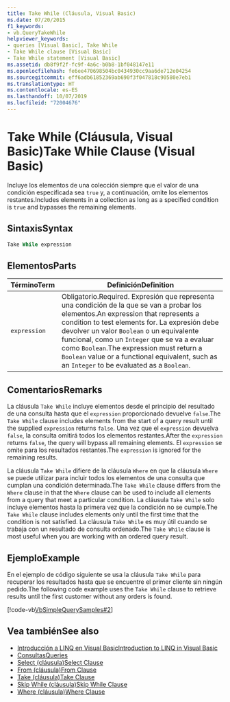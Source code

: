 ```yaml
---
title: Take While (Cláusula, Visual Basic)
ms.date: 07/20/2015
f1_keywords:
- vb.QueryTakeWhile
helpviewer_keywords:
- queries [Visual Basic], Take While
- Take While clause [Visual Basic]
- Take While statement [Visual Basic]
ms.assetid: db8f9f2f-fc9f-4a6c-b0b8-1bf048147e11
ms.openlocfilehash: fe6ee470698504bc0434930cc9aa6de712e04254
ms.sourcegitcommit: eff6adb61852369ab690f3f047818c90580e7eb1
ms.translationtype: HT
ms.contentlocale: es-ES
ms.lasthandoff: 10/07/2019
ms.locfileid: "72004676"
---
```

# <a name="take-while-clause-visual-basic"></a><span data-ttu-id="68835-102">Take While (Cláusula, Visual Basic)</span><span class="sxs-lookup"><span data-stu-id="68835-102">Take While Clause (Visual Basic)</span></span>
<span data-ttu-id="68835-103">Incluye los elementos de una colección siempre que el valor de una condición especificada sea `true` y, a continuación, omite los elementos restantes.</span><span class="sxs-lookup"><span data-stu-id="68835-103">Includes elements in a collection as long as a specified condition is `true` and bypasses the remaining elements.</span></span>  
  
## <a name="syntax"></a><span data-ttu-id="68835-104">Sintaxis</span><span class="sxs-lookup"><span data-stu-id="68835-104">Syntax</span></span>  
  
```vb  
Take While expression  
```  
  
## <a name="parts"></a><span data-ttu-id="68835-105">Elementos</span><span class="sxs-lookup"><span data-stu-id="68835-105">Parts</span></span>  
  
|<span data-ttu-id="68835-106">Término</span><span class="sxs-lookup"><span data-stu-id="68835-106">Term</span></span>|<span data-ttu-id="68835-107">Definición</span><span class="sxs-lookup"><span data-stu-id="68835-107">Definition</span></span>|  
|---|---|  
|`expression`|<span data-ttu-id="68835-108">Obligatorio.</span><span class="sxs-lookup"><span data-stu-id="68835-108">Required.</span></span> <span data-ttu-id="68835-109">Expresión que representa una condición de la que se van a probar los elementos.</span><span class="sxs-lookup"><span data-stu-id="68835-109">An expression that represents a condition to test elements for.</span></span> <span data-ttu-id="68835-110">La expresión debe devolver un valor `Boolean` o un equivalente funcional, como un `Integer` que se va a evaluar como `Boolean`.</span><span class="sxs-lookup"><span data-stu-id="68835-110">The expression must return a `Boolean` value or a functional equivalent, such as an `Integer` to be evaluated as a `Boolean`.</span></span>|  
  
## <a name="remarks"></a><span data-ttu-id="68835-111">Comentarios</span><span class="sxs-lookup"><span data-stu-id="68835-111">Remarks</span></span>  
 <span data-ttu-id="68835-112">La cláusula `Take While` incluye elementos desde el principio del resultado de una consulta hasta que el `expression` proporcionado devuelve `false`.</span><span class="sxs-lookup"><span data-stu-id="68835-112">The `Take While` clause includes elements from the start of a query result until the supplied `expression` returns `false`.</span></span> <span data-ttu-id="68835-113">Una vez que el `expression` devuelva `false`, la consulta omitirá todos los elementos restantes.</span><span class="sxs-lookup"><span data-stu-id="68835-113">After the `expression` returns `false`, the query will bypass all remaining elements.</span></span> <span data-ttu-id="68835-114">El `expression` se omite para los resultados restantes.</span><span class="sxs-lookup"><span data-stu-id="68835-114">The `expression` is ignored for the remaining results.</span></span>  
  
 <span data-ttu-id="68835-115">La cláusula `Take While` difiere de la cláusula `Where` en que la cláusula `Where` se puede utilizar para incluir todos los elementos de una consulta que cumplan una condición determinada.</span><span class="sxs-lookup"><span data-stu-id="68835-115">The `Take While` clause differs from the `Where` clause in that the `Where` clause can be used to include all elements from a query that meet a particular condition.</span></span> <span data-ttu-id="68835-116">La cláusula `Take While` solo incluye elementos hasta la primera vez que la condición no se cumple.</span><span class="sxs-lookup"><span data-stu-id="68835-116">The `Take While` clause includes elements only until the first time that the condition is not satisfied.</span></span> <span data-ttu-id="68835-117">La cláusula `Take While` es muy útil cuando se trabaja con un resultado de consulta ordenado.</span><span class="sxs-lookup"><span data-stu-id="68835-117">The `Take While` clause is most useful when you are working with an ordered query result.</span></span>  
  
## <a name="example"></a><span data-ttu-id="68835-118">Ejemplo</span><span class="sxs-lookup"><span data-stu-id="68835-118">Example</span></span>  
 <span data-ttu-id="68835-119">En el ejemplo de código siguiente se usa la cláusula `Take While` para recuperar los resultados hasta que se encuentre el primer cliente sin ningún pedido.</span><span class="sxs-lookup"><span data-stu-id="68835-119">The following code example uses the `Take While` clause to retrieve results until the first customer without any orders is found.</span></span>  
  
 [!code-vb[VbSimpleQuerySamples#2](~/samples/snippets/visualbasic/VS_Snippets_VBCSharp/VbSimpleQuerySamples/VB/QuerySamples1.vb#2)]  
  
## <a name="see-also"></a><span data-ttu-id="68835-120">Vea también</span><span class="sxs-lookup"><span data-stu-id="68835-120">See also</span></span>

- [<span data-ttu-id="68835-121">Introducción a LINQ en Visual Basic</span><span class="sxs-lookup"><span data-stu-id="68835-121">Introduction to LINQ in Visual Basic</span></span>](../../../visual-basic/programming-guide/language-features/linq/introduction-to-linq.md)
- [<span data-ttu-id="68835-122">Consultas</span><span class="sxs-lookup"><span data-stu-id="68835-122">Queries</span></span>](../../../visual-basic/language-reference/queries/index.md)
- [<span data-ttu-id="68835-123">Select (cláusula)</span><span class="sxs-lookup"><span data-stu-id="68835-123">Select Clause</span></span>](../../../visual-basic/language-reference/queries/select-clause.md)
- [<span data-ttu-id="68835-124">From (cláusula)</span><span class="sxs-lookup"><span data-stu-id="68835-124">From Clause</span></span>](../../../visual-basic/language-reference/queries/from-clause.md)
- [<span data-ttu-id="68835-125">Take (cláusula)</span><span class="sxs-lookup"><span data-stu-id="68835-125">Take Clause</span></span>](../../../visual-basic/language-reference/queries/take-clause.md)
- [<span data-ttu-id="68835-126">Skip While (cláusula)</span><span class="sxs-lookup"><span data-stu-id="68835-126">Skip While Clause</span></span>](../../../visual-basic/language-reference/queries/skip-while-clause.md)
- [<span data-ttu-id="68835-127">Where (cláusula)</span><span class="sxs-lookup"><span data-stu-id="68835-127">Where Clause</span></span>](../../../visual-basic/language-reference/queries/where-clause.md)
